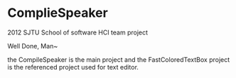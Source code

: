 ComplieSpeaker
==============

2012 SJTU School of software HCI team project



Well Done, Man~


the CompileSpeaker is the main project and the FastColoredTextBox project is the referenced project used for text editor.